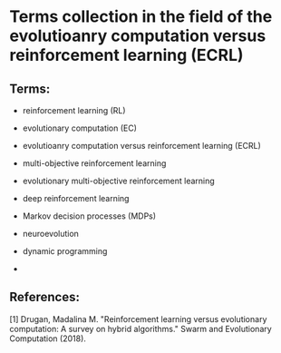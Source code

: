 # Terms collection in the field of the evolutioanry computation versus reinforcement learning (ECRL)

## Terms:

* reinforcement learning (RL)

* evolutionary computation (EC)

* evolutioanry computation versus reinforcement learning (ECRL)

* multi-objective reinforcement learning 

* evolutionary multi-objective reinforcement learning 

* deep reinforcement learning 

* Markov decision processes (MDPs)

* neuroevolution

* dynamic programming

* 


## References:

[1] Drugan, Madalina M. "Reinforcement learning versus evolutionary computation: A survey on hybrid algorithms." Swarm and Evolutionary Computation (2018).
